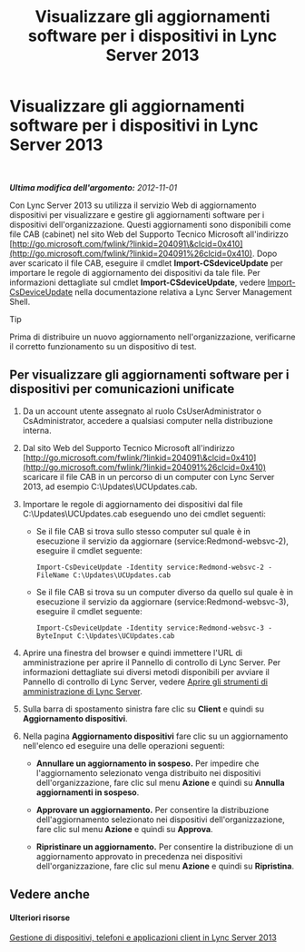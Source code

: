 ﻿---
title: Visualizzare gli aggiornamenti software per i dispositivi in Lync Server 2013
TOCTitle: Visualizzare gli aggiornamenti software per i dispositivi in Lync Server 2013
ms:assetid: d2cca12b-ed43-4e1f-90ab-d14bca8b482c
ms:mtpsurl: https://technet.microsoft.com/it-it/library/Gg182592(v=OCS.15)
ms:contentKeyID: 49302070
ms.date: 08/24/2015
mtps_version: v=OCS.15
ms.translationtype: HT
---

# Visualizzare gli aggiornamenti software per i dispositivi in Lync Server 2013

 

_**Ultima modifica dell'argomento:** 2012-11-01_

Con Lync Server 2013 su utilizza il servizio Web di aggiornamento dispositivi per visualizzare e gestire gli aggiornamenti software per i dispositivi dell'organizzazione. Questi aggiornamenti sono disponibili come file CAB (cabinet) nel sito Web del Supporto Tecnico Microsoft all'indirizzo [http://go.microsoft.com/fwlink/?linkid=204091\&clcid=0x410](http://go.microsoft.com/fwlink/?linkid=204091%26clcid=0x410). Dopo aver scaricato il file CAB, eseguire il cmdlet **Import-CSdeviceUpdate** per importare le regole di aggiornamento dei dispositivi da tale file. Per informazioni dettagliate sul cmdlet **Import-CSdeviceUpdate**, vedere [Import-CsDeviceUpdate](https://docs.microsoft.com/en-us/powershell/module/skype/Import-CsDeviceUpdate) nella documentazione relativa a Lync Server Management Shell.

> [!tip]  
> Prima di distribuire un nuovo aggiornamento nell'organizzazione, verificarne il corretto funzionamento su un dispositivo di test.

## Per visualizzare gli aggiornamenti software per i dispositivi per comunicazioni unificate

1.  Da un account utente assegnato al ruolo CsUserAdministrator o CsAdministrator, accedere a qualsiasi computer nella distribuzione interna.

2.  Dal sito Web del Supporto Tecnico Microsoft all'indirizzo [http://go.microsoft.com/fwlink/?linkid=204091\&clcid=0x410](http://go.microsoft.com/fwlink/?linkid=204091%26clcid=0x410) scaricare il file CAB in un percorso di un computer con Lync Server 2013, ad esempio C:\\Updates\\UCUpdates.cab.

3.  Importare le regole di aggiornamento dei dispositivi dal file C:\\Updates\\UCUpdates.cab eseguendo uno dei cmdlet seguenti:
    
      - Se il file CAB si trova sullo stesso computer sul quale è in esecuzione il servizio da aggiornare (service:Redmond-websvc-2), eseguire il cmdlet seguente:
        
            Import-CsDeviceUpdate -Identity service:Redmond-websvc-2 -FileName C:\Updates\UCUpdates.cab
    
      - Se il file CAB si trova su un computer diverso da quello sul quale è in esecuzione il servizio da aggiornare (service:Redmond-websvc-3), eseguire il cmdlet seguente:
        
            Import-CsDeviceUpdate -Identity service:Redmond-websvc-3 -ByteInput C:\Updates\UCUpdates.cab

4.  Aprire una finestra del browser e quindi immettere l'URL di amministrazione per aprire il Pannello di controllo di Lync Server. Per informazioni dettagliate sui diversi metodi disponibili per avviare il Pannello di controllo di Lync Server, vedere [Aprire gli strumenti di amministrazione di Lync Server](lync-server-2013-open-lync-server-administrative-tools.md).

5.  Sulla barra di spostamento sinistra fare clic su **Client** e quindi su **Aggiornamento dispositivi**.

6.  Nella pagina **Aggiornamento dispositivi** fare clic su un aggiornamento nell'elenco ed eseguire una delle operazioni seguenti:
    
      - **Annullare un aggiornamento in sospeso.** Per impedire che l'aggiornamento selezionato venga distribuito nei dispositivi dell'organizzazione, fare clic sul menu **Azione** e quindi su **Annulla aggiornamenti in sospeso**.
    
      - **Approvare un aggiornamento.** Per consentire la distribuzione dell'aggiornamento selezionato nei dispositivi dell'organizzazione, fare clic sul menu **Azione** e quindi su **Approva**.
    
      - **Ripristinare un aggiornamento.** Per consentire la distribuzione di un aggiornamento approvato in precedenza nei dispositivi dell'organizzazione, fare clic sul menu **Azione** e quindi su **Ripristina**.

## Vedere anche

#### Ulteriori risorse

[Gestione di dispositivi, telefoni e applicazioni client in Lync Server 2013](lync-server-2013-managing-devices-phones-and-client-applications.md)

